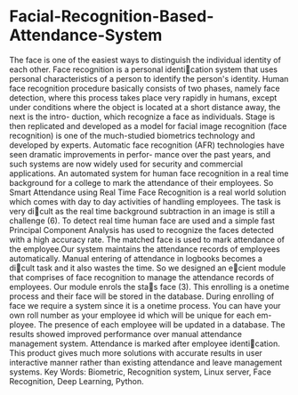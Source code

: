 # Facial-Recognition-Based-Attendance-System

The face is one of the easiest ways to distinguish the individual identity of each other. Face
recognition is a personal identication system that uses personal characteristics of a person
to identify the person's identity. Human face recognition procedure basically consists of two
phases, namely face detection, where this process takes place very rapidly in humans, except
under conditions where the object is located at a short distance away, the next is the intro-
duction, which recognize a face as individuals. Stage is then replicated and developed as a
model for facial image recognition (face recognition) is one of the much-studied biometrics
technology and developed by experts.
Automatic face recognition (AFR) technologies have seen dramatic improvements in perfor-
mance over the past years, and such systems are now widely used for security and commercial
applications. An automated system for human face recognition in a real time background for
a college to mark the attendance of their employees. So Smart Attendance using Real Time
Face Recognition is a real world solution which comes with day to day activities of handling
employees. The task is very dicult as the real time background subtraction in an image
is still a challenge (6). To detect real time human face are used and a simple fast Principal
Component Analysis has used to recognize the faces detected with a high accuracy rate.
The matched face is used to mark attendance of the employee.Our system maintains the
attendance records of employees automatically. Manual entering of attendance in logbooks
becomes a dicult task and it also wastes the time. So we designed an ecient module that
comprises of face recognition to manage the attendance records of employees. Our module
enrols the stas face (3). This enrolling is a onetime process and their face will be stored
in the database. During enrolling of face we require a system since it is a onetime process.
You can have your own roll number as your employee id which will be unique for each em-
ployee. The presence of each employee will be updated in a database. The results showed
improved performance over manual attendance management system. Attendance is marked
after employee identication. This product gives much more solutions with accurate results
in user interactive manner rather than existing attendance and leave management systems.
Key Words: Biometric, Recognition system, Linux server, Face Recognition, Deep
Learning, Python.
